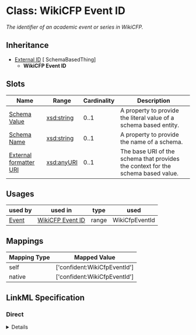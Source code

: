 # Class: WikiCFP Event ID
_The identifier of an academic event or series in WikiCFP._







## Inheritance
* [External ID](ExternalIdentifier.md) [ SchemaBasedThing]
    * **WikiCFP Event ID**



## Slots

| Name | Range | Cardinality | Description  | 
| ---  | --- | --- | --- | 
| [Schema Value](schema_value.md) | [xsd:string](http://www.w3.org/2001/XMLSchema#string) | 0..1 | A property to provide the literal value of a schema based entity.  | 
| [Schema Name](schema_name.md) | [xsd:string](http://www.w3.org/2001/XMLSchema#string) | 0..1 | A property to provide the name of a schema.  | 
| [External formatter URI](schema_base_uri.md) | [xsd:anyURI](http://www.w3.org/2001/XMLSchema#anyURI) | 0..1 | The base URI of the schema that provides the context for the schema based value.  | 


## Usages


| used by | used in | type | used |
| ---  | --- | --- | --- |
| [Event](Event.md) | [WikiCFP Event ID](wikicfp_event_id.md) | range | WikiCfpEventId |












## Mappings

| Mapping Type | Mapped Value |
| ---  | ---  |
| self | ['confident:WikiCfpEventId'] |
| native | ['confident:WikiCfpEventId'] |


## LinkML Specification

<!-- TODO: investigate https://stackoverflow.com/questions/37606292/how-to-create-tabbed-code-blocks-in-mkdocs-or-sphinx -->

### Direct

<details>
```yaml
name: WikiCfpEventId
description: The identifier of an academic event or series in WikiCFP.
title: WikiCFP Event ID
from_schema: https://raw.githubusercontent.com/TIBHannover/ConfIDent_schema/main/src/linkml/ConfIDent_schema.yaml
is_a: ExternalIdentifier
slot_usage:
  schema_name:
    name: schema_name
    ifabsent: string(WikiCFP)
  schema_base_uri:
    name: schema_base_uri
    ifabsent: uri(http://www.wikicfp.com/cfp/servlet/event.showcfp?eventid=)

```
</details>

### Induced

<details>
```yaml
name: WikiCfpEventId
description: The identifier of an academic event or series in WikiCFP.
title: WikiCFP Event ID
from_schema: https://raw.githubusercontent.com/TIBHannover/ConfIDent_schema/main/src/linkml/ConfIDent_schema.yaml
is_a: ExternalIdentifier
slot_usage:
  schema_name:
    name: schema_name
    ifabsent: string(WikiCFP)
  schema_base_uri:
    name: schema_base_uri
    ifabsent: uri(http://www.wikicfp.com/cfp/servlet/event.showcfp?eventid=)
attributes:
  schema_value:
    name: schema_value
    description: A property to provide the literal value of a schema based entity.
    title: Schema Value
    from_schema: https://raw.githubusercontent.com/TIBHannover/ConfIDent_schema/main/src/linkml/ConfIDent_schema.yaml
    alias: schema_value
    owner: WikiCfpEventId
    range: string
  schema_name:
    name: schema_name
    description: A property to provide the name of a schema.
    title: Schema Name
    from_schema: https://raw.githubusercontent.com/TIBHannover/ConfIDent_schema/main/src/linkml/ConfIDent_schema.yaml
    ifabsent: string(WikiCFP)
    alias: schema_name
    owner: WikiCfpEventId
    range: string
  schema_base_uri:
    name: schema_base_uri
    description: The base URI of the schema that provides the context for the schema
      based value.
    title: External formatter URI
    from_schema: https://raw.githubusercontent.com/TIBHannover/ConfIDent_schema/main/src/linkml/ConfIDent_schema.yaml
    ifabsent: uri(http://www.wikicfp.com/cfp/servlet/event.showcfp?eventid=)
    alias: schema_base_uri
    owner: WikiCfpEventId
    range: uriorcurie

```
</details>